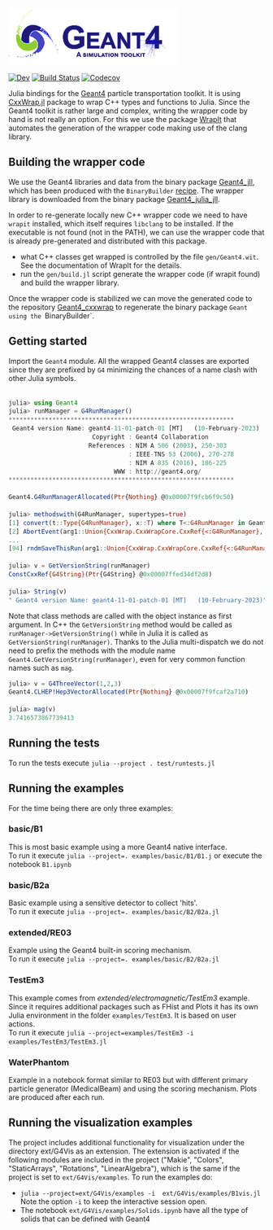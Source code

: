 ![Geant4](docs/src/assets/logo.png)


[![Dev](https://img.shields.io/badge/docs-dev-blue.svg)](https:///juliahep.github.io/Geant4.jl/dev/)
[![Build Status](https://github.com/JuliaHEP/Geant4.jl/workflows/CI/badge.svg)](https://github.com/JuliaHEP/Geant4.jl/actions)
[![Codecov](https://codecov.io/gh/JuliaHEP/Geant4.jl/branch/master/graph/badge.svg)](https://codecov.io/gh/JuliaHEP/Geant4.jl)

Julia bindings for the [Geant4](https://geant4.web.cern.ch) particle transportation toolkit. It is using [CxxWrap.jl](https://github.com/JuliaInterop/CxxWrap.jl) package to wrap C++ types and functions to Julia. Since the Geant4 toolkit is rather large and complex, writing the wrapper code by hand is not really an option. For this we use the package [WrapIt](https://github.com/grasph/wrapit) that automates the generation of the wrapper code making use of the clang library.

## Building the wrapper code
We use the Geant4 libraries and data from the binary package [Geant4_jll](https://github.com/JuliaBinaryWrappers/Geant4_jll.jl), which has been produced with the `BinaryBuilder` [recipe](https://github.com/JuliaPackaging/Yggdrasil/tree/master/G/Geant4). The wrapper library is downloaded from the binary package [Geant4_julia_jll](https://github.com/JuliaBinaryWrappers/Geant4_julia_jll.jl).    

In order to re-generate locally new C++ wrapper code we need to have `wrapit` installed, which itself requires `libclang` to be installed. If the executable is not found (not in the PATH), we can use the wrapper code that is already pre-generated and distributed with this package.
- what C++ classes get wrapped is controlled by the file `gen/Geant4.wit`. See the documentation of WrapIt for the details. 
- run the `gen/build.jl` script generate the wrapper code (if wrapit found) and build the wrapper library.

Once the wrapper code is stabilized we can move the generated code to the repository [Geant4_cxxwrap](https://github.com/peremato/Geant4_cxxwrap) to regenerate the binary package `Geant using the `BinaryBuilder`.

## Getting started
Import the `Geant4` module. All the wrapped Geant4 classes are exported since they are prefixed by `G4` minimizing the chances of a name clash with other Julia symbols. 
```julia

julia> using Geant4
julia> runManager = G4RunManager()
**************************************************************
 Geant4 version Name: geant4-11-01-patch-01 [MT]   (10-February-2023)
                       Copyright : Geant4 Collaboration
                      References : NIM A 506 (2003), 250-303
                                 : IEEE-TNS 53 (2006), 270-278
                                 : NIM A 835 (2016), 186-225
                             WWW : http://geant4.org/
**************************************************************

Geant4.G4RunManagerAllocated(Ptr{Nothing} @0x00007f9fcb6f9c50)

julia> methodswith(G4RunManager, supertypes=true)
[1] convert(t::Type{G4RunManager}, x::T) where T<:G4RunManager in Geant4 at /Users/mato/.julia/packages/CxxWrap/IdOJa/src/CxxWrap.jl:676
[2] AbortEvent(arg1::Union{CxxWrap.CxxWrapCore.CxxRef{<:G4RunManager}, Union{CxxWrap.CxxWrapCore.SmartPointer{T2}, T2} where T2<:G4RunManager}) in Geant4 at /Users/mato/.julia/packages/CxxWrap/IdOJa/src/CxxWrap.jl:618
...
[94] rndmSaveThisRun(arg1::Union{CxxWrap.CxxWrapCore.CxxRef{<:G4RunManager}, Union{CxxWrap.CxxWrapCore.SmartPointer{T2}, T2} where T2<:G4RunManager}) in Geant4 at /Users/mato/.julia/packages/CxxWrap/IdOJa/src/CxxWrap.jl:618

julia> v = GetVersionString(runManager)
ConstCxxRef{G4String}(Ptr{G4String} @0x00007ffed34df2d8)

julia> String(v)
" Geant4 version Name: geant4-11-01-patch-01 [MT]   (10-February-2023)"
```
Note that class methods are called with the object instance as first argument. In C++ the `GetVersionString` method would be called as `runManager->GetVersionString()` while in Julia it is called as `GetVersionString(runManager)`. Thanks to the Julia multi-dispatch we do not need to prefix the methods with the module name `Geant4.GetVersionString(runManager)`, even for very common function names such as `mag`.
```julia
julia> v = G4ThreeVector(1,2,3)
Geant4.CLHEP!Hep3VectorAllocated(Ptr{Nothing} @0x00007f9fcaf2a710)

julia> mag(v)
3.7416573867739413
```

## Running the tests
To run the tests execute `julia --project . test/runtests.jl`

## Running the examples
For the time being there are only three examples: 
### basic/B1
This is most basic example using a more Geant4 native interface.  
To run it execute `julia --project=. examples/basic/B1/B1.j` or execute the notebook `B1.ipynb`
### basic/B2a
Basic example using a sensitive detector to collect 'hits'.  
To run it execute `julia --project=. examples/basic/B2/B2a.jl`
### extended/RE03
Example using the Geant4 built-in scoring mechanism.   
To run it execute `julia --project=. examples/basic/B2/B2a.jl`
### TestEm3
This example comes from *extended/electromagnetic/TestEm3* example. Since it requires additional packages such as FHist and Plots it has its own Julia environment in the folder `examples/TestEm3`. It is based on user actions.  
To run it execute `julia --project=examples/TestEm3 -i examples/TestEm3/TestEm3.jl` 
### WaterPhantom
Example in a notebook format similar to RE03 but with different primary particle generator (MedicalBeam) and using the scoring mechanism. Plots are produced after each run.
 
## Running the visualization examples
The project includes additional functionality for visualization under the directory ext/G4Vis as an extension. The extension is activated if the following modules are included in the project ("Makie", "Colors", "StaticArrays", "Rotations", "LinearAlgebra"), which is the same if the project is set to `ext/G4Vis/examples`. To run the examples do:
- `julia --project=ext/G4Vis/examples -i  ext/G4Vis/examples/B1vis.jl`
   Note the option `-i` to keep the interactive session open.
- The notebook `ext/G4Vis/examples/Solids.ipynb` have all the type of solids that can be defined with Geant4
